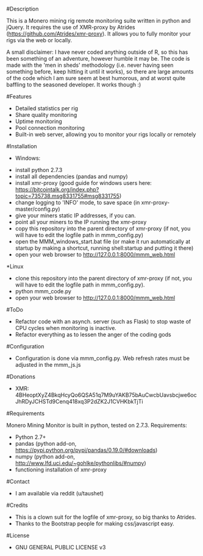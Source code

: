 #Description

This is a Monero mining rig remote monitoring suite written in python and jQuery. It requires the use of XMR-proxy by Atrides (https://github.com/Atrides/xmr-proxy). It allows you to fully monitor your rigs via the web or locally.

A small disclaimer: I have never coded anything outside of R, so this has been something of an adventure, however humble it may be. The code is made with the 'men in sheds' methodology (i.e. never having seen something before, keep hitting it until it works), so there are large amounts of the code which I am sure seem at best humorous, and at worst quite baffling to the seasoned developer. It works though :)

#Features

* Detailed statistics per rig
* Share quality monitoring
* Uptime monitoring
* Pool connection monitoring
* Built-in web server, allowing you to monitor your rigs locally or remotely

#Installation
* Windows:
- install python 2.7.3
- install all dependencies (pandas and numpy)
- install xmr-proxy (good guide for windows users here: https://bitcointalk.org/index.php?topic=735738.msg8331755#msg8331755)
- change logging to 'INFO' mode, to save space (in xmr-proxy-master/config.py)
- give your miners static IP addresses, if you can. 
- point all your miners to the IP running the xmr-proxy
- copy this repository into the parent directory of xmr-proxy (if not, you will have to edit the logfile path in mmm_config.py)
- open the MMM_windows_start.bat file (or make it run automatically at startup by making a shortcut, running shell:startup and putting it there)
- open your web browser to http://127.0.0.1:8000/mmm_web.html

*Linux
- clone this repository into the parent directory of xmr-proxy (if not, you will have to edit the logfile path in mmm_config.py).
- python mmm_code.py
- open your web browser to http://127.0.0.1:8000/mmm_web.html

#ToDo

* Refactor code with an asynch. server (such as Flask) to stop waste of CPU cycles when monitoring is inactive.
* Refactor everything as to lessen the anger of the coding gods

#Configuration

* Configuration is done via mmm_config.py. Web refresh rates must be adjusted in the mmm_js.js

#Donations 

* XMR:  4BHeoptXyZ4BkqHcyQo6QSA51q7M9uYAKB75bAuCwcbUavsbcjwe6ocJhRDyJCHSTd9Cenq418xq3P2dZK2J1CVHKbkTjTi

#Requirements

Monero Mining Monitor is built in python, tested on 2.7.3. Requirements:

* Python 2.7+
* pandas (python add-on, https://pypi.python.org/pypi/pandas/0.19.0/#downloads)
* numpy (python add-on, http://www.lfd.uci.edu/~gohlke/pythonlibs/#numpy)
* functioning installation of xmr-proxy

#Contact

* I am available via reddit (u/taushet)

#Credits

* This is a clown suit for the logfile of xmr-proxy, so big thanks to Atrides.
* Thanks to the Bootstrap people for making css/javascript easy.

#License

* GNU GENERAL PUBLIC LICENSE v3
